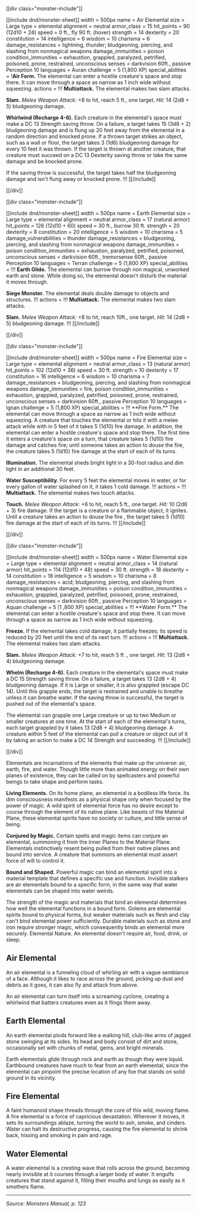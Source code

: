 [[div class="monster-include"]]

<a id="air-elemental">

[[include dnd/monster-sheet]]
width = 500px
name = Air Elemental
size = Large
type = elemental
alignment = neutral
armor_class = 15
hit_points = 90 (12d10 + 24)
speed = 0 ft., fly 90 ft. (hover)
strength = 14
dexterity = 20
constitution = 14
intelligence = 6
wisdom = 10
charisma = 6
damage_resistances = lightning, thunder; bludgeoning, piercing, and slashing from nonmagical weapons
damage_immunities = poison
condition_immunities = exhaustion, grappled, paralyzed, petrified, poisoned, prone, restrained, unconscious
senses = darkvision 60ft., passive Perception 10
languages = Auran
challenge = 5 (1,800 XP)
special_abilities = !**Air Form.** The elemental can enter a hostile creature's space and stop there. It can move through a space as narrow as 1 inch wide without squeezing.
actions = !!!
**Multiattack.** The elemental makes two slam attacks.

**Slam.** *Melee Weapon Attack:* +8 to hit, reach 5 ft., one target. *Hit:* 14 (2d8 + 5) bludgeoning damage.

**Whirlwind (Recharge 4-6).** Each creature in the elemental's space must make a DC 13 Strength saving throw. On a failure, a target takes 15 (3d8 + 2) bludgeoning damage and is flung up 20 feet away from the elemental in a random direction and knocked prone. If a thrown target strikes an object, such as a wall or floor, the target takes 3 (1d6) bludgeoning damage for every 10 feet it was thrown. If the target is thrown at another creature, that creature must succeed on a DC 13 Dexterity saving throw or take the same damage and be knocked prone.

If the saving throw is successful, the target takes half the bludgeoning damage and isn't flung away or knocked prone.
!!!
[[/include]]

[[/div]]

[[div class="monster-include"]]

<a id="earth-elemental">

[[include dnd/monster-sheet]]
width = 500px
name = Earth Elemental
size = Large
type = elemental
alignment = neutral
armor_class = 17 (natural armor)
hit_points = 126 (12d10 + 60)
speed = 30 ft., burrow 30 ft.
strength = 20
dexterity = 8
constitution = 20
intelligence = 5
wisdom = 10
charisma = 5
damage_vulnerabilities = thunder
damage_resistances = bludgeoning, piercing, and slashing from nonmagical weapons
damage_immunities = poison
condition_immunities = exhaustion, paralyzed, petrified, poisoned, unconscious
senses = darkvision 60ft., tremorsense 60ft., passive Perception 10
languages = Terran
challenge = 5 (1,800 XP)
special_abilities = !!!
**Earth Glide.** The elemental can burrow through non magical, unworked earth and stone. While doing so, the elemental doesn't disturb the material it moves through.

**Siege Monster.** The elemental deals double damage to objects and structures.
!!!
actions = !!!
**Multiattack.** The elemental makes two slam attacks.

**Slam.** *Melee Weapon Attack:* +8 to hit, reach 10ft., one target. *Hit:* 14 (2d8 + 5) bludgeoning damage.
!!!
[[/include]]

[[/div]]

[[div class="monster-include"]]

<a id="fire-elemental">
[[include dnd/monster-sheet]]
width = 500px
name = Fire Elemental
size = Large
type = elemental
alignment = neutral
armor_class = 13 (natural armor)
hit_points = 102 (12d10 + 36)
speed = 30 ft.
strength = 10
dexterity = 17
constitution = 16
intelligence = 6
wisdom = 10
charisma = 7
damage_resistances = bludgeoning, piercing, and slashing from nonmagical weapons
damage_immunities = fire, poison
condition_immunities = exhaustion, grappled, paralyzed, petrified, poisoned, prone, restrained, unconscious
senses = darkvision 60ft., passive Perception 10
languages = lgnan
challenge = 5 (1,800 XP)
special_abilities = !!!
**Fire Form.** The elemental can move through a space as narrow as 1 inch wide without squeezing. A creature that touches the elemental or hits it with a melee attack while with in 5 feet of it takes 5 (1d10) fire damage. In addition, the elemental can enter a hostile creature's space and stop there. The first time it enters a creature's space on a turn, that creature takes 5 (1d10) fire damage and catches fire; until someone takes an action to douse the fire, the creature takes 5 (1d10) fire damage at the start of each of its turns.

**Illumination.** The elemental sheds bright light in a 30-foot radius and dim light in an additional 30 feet.

**Water Susceptibility.** For every 5 feet the elemental moves in water, or for every gallon of water splashed on it, it takes 1 cold damage.
!!!
actions = !!!
**Multiattack.** The elemental makes two touch attacks.

**Touch.** *Melee Weapon Attack:* +6 to hit, reach 5 ft., one target. *Hit:* 10 (2d6 + 3) fire damage. If the target is a creature or a flammable object, it ignites. Until a creature takes an action to douse the fire , the target takes 5 (1d10) fire damage at the start of each of its turns.
!!!
[[/include]]

[[/div]]

[[div class="monster-include"]]

<a id="water-elemental">
[[include dnd/monster-sheet]]
width = 500px
name = Water Elemental
size = Large
type = elemental
alignment = neutral
armor_class = 14 (natural armor)
hit_points = 114 (12d10 + 48)
speed = 30 ft.
strength = 18
dexterity = 14
constitution = 18
intelligence = 5
wisdom = 10
charisma = 8
damage_resistances = acid; bludgeoning, piercing, and slashing from nonmagical weapons
damage_immunities = poison
condition_immunities = exhaustion, grappled, paralyzed, petrified, poisoned, prone, restrained, unconscious
senses = darkvision 60ft., passive Perception 10
languages = Aquan
challenge = 5 (1 ,800 XP)
special_abilities = !!!
**Water Form.** The elemental can enter a hostile creature's space and stop there. It can move through a space as narrow as 1 inch wide without squeezing.

**Freeze.** If the elemental takes cold damage, it partially freezes; its speed is reduced by 20 feet until the end of its next turn.
!!!
actions = !!!
**Multiattack.** The elemental makes two slam attacks.

**Slam.** *Melee Weapon Attack:* +7 to hit, reach 5 ft ., one target. *Hit:* 13 (2d8 + 4) bludgeoning damage.

**Whelm (Recharge 4-6).** Each creature in the elemental's space must make a DC 15 Strength saving throw. On a failure, a target takes 13 (2d8 + 4) bludgeoning damage. If it is Large or smaller, it is also grappled (escape DC 14). Until this grapple ends, the target is restrained and unable to breathe unless it can breathe water. If the saving throw is successful, the target is pushed out of the elemental's space.

The elemental can grapple one Large creature or up to two Medium or smaller creatures at one time. At the start of each of the elemental's turns, each target grappled by it takes 13 (2d8 + 4) bludgeoning damage. A creature within 5 feet of the elemental can pull a creature or object out of it by taking an action to make a DC 14 Strength and succeeding.
!!!
[[/include]]

[[/div]]

Elementals are incarnations of the elements that make up the universe: air, earth, fire, and water. Though little more than animated energy on their own planes of existence, they can be called on by spellcasters and powerful beings to take shape and perform tasks.

**Living Elements.** On its home plane, an elemental is a bodiless life force. Its dim consciousness manifests as a physical shape only when focused by the power of magic. A wild spirit of elemental force has no desire except to course through the element of its native plane. Like beasts of the Material Plane, these elemental spirits have no society or culture, and little sense of being.

**Conjured by Magic.** Certain spells and magic items can conjure an elemental, summoning it from the Inner Planes to the Material Plane. Elementals instinctively resent being pulled from their native planes and bound into service. A creature that summons an elemental must assert force of will to control it.

**Bound and Shaped.** Powerful magic can bind an elemental spirit into a material template that defines a specific use and function. Invisible stalkers are air elementals bound to a specific form, in the same way that water elementals can be shaped into water weirds.

The strength of the magic and materials that bind an elemental determines how well the elemental functions in a bound form. Golems are elemental spirits bound to physical forms, but weaker materials such as flesh and clay can't bind elemental power sufficiently. Durable materials such as stone and iron require stronger magic, which consequently binds an elemental more securely. Elemental Nature. An elemental doesn't require air, food, drink, or sleep.

## Air Elemental

An air elemental is a funneling cloud of whirling air with a vague semblance of a face. Although it likes to race across the ground, picking up dust and debris as it goes, it can also fly and attack from above.

An air elemental can turn itself into a screaming cyclone, creating a whirlwind that batters creatures even as it flings them away.

## Earth Elemental

An earth elemental plods forward like a walking hill, club-like arms of jagged stone swinging at its sides. Its head and body consist of dirt and stone, occasionally set with chunks of metal, gems, and bright minerals.

Earth elementals glide through rock and earth as though they were liquid. Earthbound creatures have much to fear from an earth elemental, since the elemental can pinpoint the precise location of any foe that stands on solid ground in its vicinity.

## Fire Elemental

A faint humanoid shape threads through the core of this wild, moving flame. A fire elemental is a force of capricious devastation. Wherever it moves, it sets its surroundings ablaze, turning the world to ash, smoke, and cinders. Water can halt its destructive progress, causing the fire elemental to shrink back, hissing and smoking in pain and rage.

## Water Elemental

A water elemental is a cresting wave that rolls across the ground, becoming nearly invisible at it courses through a larger body of water. It engulfs creatures that stand against it, filling their mouths and lungs as easily as it smothers flame.

----

*Source: Monsters Manual, p. 123*